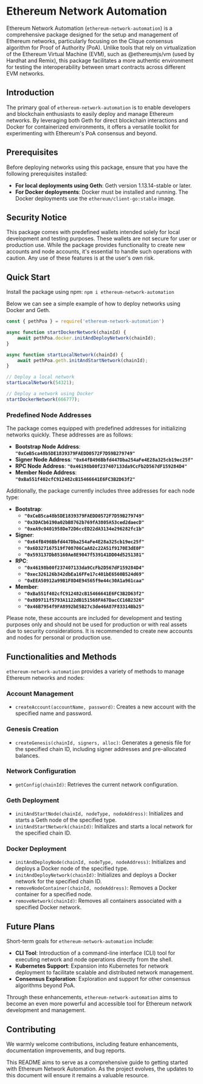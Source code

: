 # Ethereum Network Automation

Ethereum Network Automation (`ethereum-network-automation`) is a comprehensive package designed for the setup and management of Ethereum networks, particularly focusing on the Clique consensus algorithm for Proof of Authority (PoA). Unlike tools that rely on virtualization of the Ethereum Virtual Machine (EVM), such as @ethereumjs/vm (used by Hardhat and Remix), this package facilitates a more authentic environment for testing the interoperability between smart contracts across different EVM networks.

## Introduction

The primary goal of `ethereum-network-automation` is to enable developers and blockchain enthusiasts to easily deploy and manage Ethereum networks. By leveraging both Geth for direct blockchain interactions and Docker for containerized environments, it offers a versatile toolkit for experimenting with Ethereum's PoA consensus and beyond.

## Prerequisites

Before deploying networks using this package, ensure that you have the following prerequisites installed:

- **For local deployments using Geth**: Geth version 1.13.14-stable or later.
- **For Docker deployments**: Docker must be installed and running. The Docker deployments use the `ethereum/client-go:stable` image.

## Security Notice

This package comes with predefined wallets intended solely for local development and testing purposes. These wallets are not secure for user or production use. While the package provides functionality to create new accounts and node accounts, it's essential to handle such operations with caution. Any use of these features is at the user's own risk.

## Quick Start
Install the package using npm:
`npm i ethereum-network-automation`

Below we can see a simple example of how to deploy networks using Docker and Geth.

```js
const { pethPoa } = require('ethereum-network-automation')

async function startDockerNetwork(chainId) {
    await pethPoa.docker.initAndDeployNetwork(chainId);
}

async function startLocalNetwork(chainId) {
    await pethPoa.geth.initAndStartNetwork(chainId);
}

// Deploy a local network
startLocalNetwork(54321);

// Deploy a network using Docker
startDockerNetwork(666777);
```
### **Predefined Node Addresses**

The package comes equipped with predefined addresses for initializing networks quickly. These addresses are as follows:

- **Bootstrap Node Address**: **`"0xCeB5ca48b5DE1839379FAEDD0572F7D59B279749"`**
- **Signer Node Address**: **`"0x64fB496Bbfd447Dba254aFe4E28a325cb19ec25f"`**
- **RPC Node Address**: **`"0x46198b00f237407133da9CcFb2D567dF159284D4"`**
- **Member Node Address**: **`"0xBa551f402cfC912482cB15466641E6FC3B2D63f2"`**

Additionally, the package currently includes three addresses for each node type:

- **Bootstrap**:
    - **`"0xCeB5ca48b5DE1839379FAEDD0572F7D59B279749"`**
    - **`"0x3DACb6190a02bB8762b769fA3805A53ced2daecD"`**
    - **`"0xeA9c0401958De72D6ccED22dA3134e296282fc1b"`**
- **Signer**:
    - **`"0x64fB496Bbfd447Dba254aFe4E28a325cb19ec25f"`**
    - **`"0x6D327167519f708706CaA82c22A51f9170E3dE0F"`**
    - **`"0x593137Db85160Ae8E9047f539141DD04d5251381"`**
- **RPC**:
    - **`"0x46198b00f237407133da9CcFb2D567dF159284D4"`**
    - **`"0xec326126b342dbEa16FFe17c401bE6560B524d69"`**
    - **`"0xEEA50912a99B1F8D4E94565f9e44c30A1a961caa"`**
- **Member**:
    - **`"0xBa551f402cfC912482cB15466641E6FC3B2D63f2"`**
    - **`"0x8D9711f5793A1122dB151568FA67DacCC16B2326"`**
    - **`"0x46B7954f9FA8992bE5B27c3de46A87F83314Bb25"`**

Please note, these accounts are included for development and testing purposes only and should not be used for production or with real assets due to security considerations. It is recommended to create new accounts and nodes for personal or production use.
## Functionalities and Methods

`ethereum-network-automation` provides a variety of methods to manage Ethereum networks and nodes:

### Account Management

- `createAccount(accountName, password)`: Creates a new account with the specified name and password.

### Genesis Creation

- `createGenesis(chainId, signers, alloc)`: Generates a genesis file for the specified chain ID, including signer addresses and pre-allocated balances.

### Network Configuration

- `getConfig(chainId)`: Retrieves the current network configuration.

### Geth Deployment

- `initAndStartNode(chainId, nodeType, nodeAddress)`: Initializes and starts a Geth node of the specified type.
- `initAndStartNetwork(chainId)`: Initializes and starts a local network for the specified chain ID.

### Docker Deployment

- `initAndDeployNode(chainId, nodeType, nodeAddress)`: Initializes and deploys a Docker node of the specified type.
- `initAndDeployNetwork(chainId)`: Initializes and deploys a Docker network for the specified chain ID.
- `removeNodeContainer(chainId, nodeAddress)`: Removes a Docker container for a specified node.
- `removeNetwork(chainId)`: Removes all containers associated with a specified Docker network.

## Future Plans

Short-term goals for `ethereum-network-automation` include:

- **CLI Tool**: Introduction of a command-line interface (CLI) tool for executing network and node operations directly from the shell.
- **Kubernetes Support**: Expansion into Kubernetes for network deployment to facilitate scalable and distributed network management.
- **Consensus Exploration**: Exploration and support for other consensus algorithms beyond PoA.

Through these enhancements, `ethereum-network-automation` aims to become an even more powerful and accessible tool for Ethereum network development and management.

## **Contributing**

We warmly welcome contributions, including feature enhancements, documentation improvements, and bug reports.

This README aims to serve as a comprehensive guide to getting started with Ethereum Network Automation. As the project evolves, the updates to this document will ensure it remains a valuable resource.